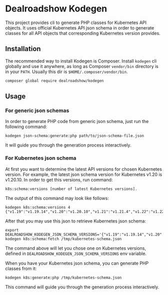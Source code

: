# Dealroadshow Kodegen

This project provides cli to generate PHP classes for Kubernetes API objects.
It uses official Kubernetes API json schema in order to generate classes
for all API objects that corresponding Kubernetes version provides.

## Installation
The recommended way to install Kodegen is Composer.
Install `kodegen` cli globally and use it anywhere, as long as Composer
`vendor/bin` directory is in your `PATH`. 
Usually this dir is `$HOME/.composer/vendor/bin`.

```bash
composer global require dealroadshow/kodegen
```

## Usage

### For generic json schemas
In order to generate PHP code from generic json schema, 
just run the following command:
```
kodegen json-schema:generate:php path/to/json-schema-file.json
```

It will guide you through the generation process interactively.

### For Kubernetes json schema
At first you want to determine the latest API versions for chosen Kubernetes version.
For example, the latest json schema version for Kubernetes v1.20 is v1.20.10.
In order to get this versions, run command:

```
k8s:schema:versions [number of latest Kubernetes versions].
```

The output of this command may look like follows:

```
kodegen k8s:schema:versions 4
{"v1.19":"v1.19.14","v1.20":"v1.20.10","v1.21":"v1.21.4","v1.22":"v1.22.0"}
```

After that you may use this json to retrieve Kubernetes json schema:

```
export DEALROADSHOW_KODEGEN_JSON_SCHEMA_VERSIONS='{"v1.19":"v1.19.14","v1.20":"v1.20.10","v1.21":"v1.21.4","v1.22":"v1.22.0"}'
kodegen k8s:schema:fetch /tmp/kubernetes-schema.json
```

The command above will let you chose one on Kubernetes versions, defined in `DEALROADSHOW_KODEGEN_JSON_SCHEMA_VERSIONS` env variable.

When you have your Kubernetes json schema, you can generate PHP classes from it:

```
kodegen k8s:generate:php /tmp/kubernetes-schema.json
```

This command will guide you through the generation process interactively.
